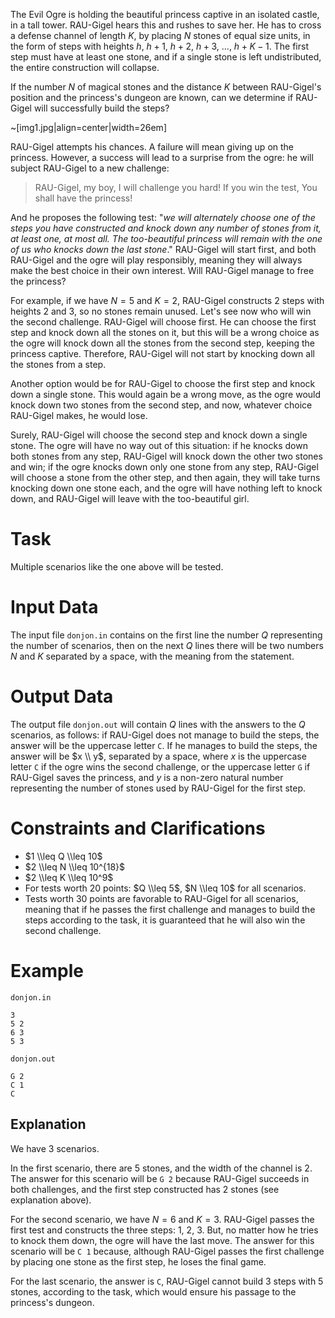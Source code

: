 The Evil Ogre is holding the beautiful princess captive in an isolated castle, in a tall tower. RAU-Gigel hears this and rushes to save her. He has to cross a defense channel of length $K$, by placing $N$ stones of equal size units, in the form of steps with heights $h$, $h+1$, $h+2$, $h+3$, ..., $h+K-1$. The first step must have at least one stone, and if a single stone is left undistributed, the entire construction will collapse.

If the number $N$ of magical stones and the distance $K$ between RAU-Gigel's position and the princess's dungeon are known, can we determine if RAU-Gigel will successfully build the steps?

~[img1.jpg|align=center|width=26em]

RAU-Gigel attempts his chances. A failure will mean giving up on the princess. However, a success will lead to a surprise from the ogre: he will subject RAU-Gigel to a new challenge:

> RAU-Gigel, my boy,
> I will challenge you hard!
> If you win the test,
> You shall have the princess!

And he proposes the following test: "*we will alternately choose one of the steps you have constructed and knock down any number of stones from it, at least one, at most all. The too-beautiful princess will remain with the one of us who knocks down the last stone*." RAU-Gigel will start first, and both RAU-Gigel and the ogre will play responsibly, meaning they will always make the best choice in their own interest. Will RAU-Gigel manage to free the princess?

For example, if we have $N = 5$ and $K = 2$, RAU-Gigel constructs $2$ steps with heights $2$ and $3$, so no stones remain unused. Let's see now who will win the second challenge. RAU-Gigel will choose first. He can choose the first step and knock down all the stones on it, but this will be a wrong choice as the ogre will knock down all the stones from the second step, keeping the princess captive. Therefore, RAU-Gigel will not start by knocking down all the stones from a step.

Another option would be for RAU-Gigel to choose the first step and knock down a single stone. This would again be a wrong move, as the ogre would knock down two stones from the second step, and now, whatever choice RAU-Gigel makes, he would lose.

Surely, RAU-Gigel will choose the second step and knock down a single stone. The ogre will have no way out of this situation: if he knocks down both stones from any step, RAU-Gigel will knock down the other two stones and win; if the ogre knocks down only one stone from any step, RAU-Gigel will choose a stone from the other step, and then again, they will take turns knocking down one stone each, and the ogre will have nothing left to knock down, and RAU-Gigel will leave with the too-beautiful girl.

# Task

Multiple scenarios like the one above will be tested.

# Input Data

The input file `donjon.in` contains on the first line the number $Q$ representing the number of scenarios, then on the next $Q$ lines there will be two numbers $N$ and $K$ separated by a space, with the meaning from the statement.

# Output Data

The output file `donjon.out` will contain $Q$ lines with the answers to the $Q$ scenarios, as follows: if RAU-Gigel does not manage to build the steps, the answer will be the uppercase letter `C`. If he manages to build the steps, the answer will be $x \\ y$, separated by a space, where $x$ is the uppercase letter `C` if the ogre wins the second challenge, or the uppercase letter `G` if RAU-Gigel saves the princess, and $y$ is a non-zero natural number representing the number of stones used by RAU-Gigel for the first step.

# Constraints and Clarifications

* $1 \\leq Q \\leq 10$
* $2 \\leq N \\leq 10^{18}$
* $2 \\leq K \\leq 10^9$
* For tests worth 20 points: $Q \\leq 5$, $N \\leq 10$ for all scenarios.
* Tests worth 30 points are favorable to RAU-Gigel for all scenarios, meaning that if he passes the first challenge and manages to build the steps according to the task, it is guaranteed that he will also win the second challenge.

# Example

`donjon.in`
```
3
5 2
6 3
5 3
```

`donjon.out`
```
G 2
C 1
C
```

## Explanation

We have $3$ scenarios.

In the first scenario, there are $5$ stones, and the width of the channel is $2$. The answer for this scenario will be `G 2` because RAU-Gigel succeeds in both challenges, and the first step constructed has $2$ stones (see explanation above).

For the second scenario, we have $N = 6$ and $K = 3$. RAU-Gigel passes the first test and constructs the three steps: $1$, $2$, $3$. But, no matter how he tries to knock them down, the ogre will have the last move. The answer for this scenario will be `C 1` because, although RAU-Gigel passes the first challenge by placing one stone as the first step, he loses the final game.

For the last scenario, the answer is `C`, RAU-Gigel cannot build $3$ steps with $5$ stones, according to the task, which would ensure his passage to the princess's dungeon.